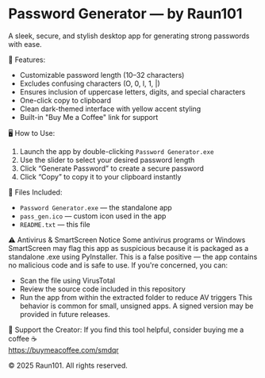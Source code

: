 Password Generator — by Raun101
======================================

A sleek, secure, and stylish desktop app for generating strong passwords with ease.

🔐 Features:
- Customizable password length (10–32 characters)
- Excludes confusing characters (O, 0, l, 1, |)
- Ensures inclusion of uppercase letters, digits, and special characters
- One-click copy to clipboard
- Clean dark-themed interface with yellow accent styling
- Built-in "Buy Me a Coffee" link for support

🖥️ How to Use:
1. Launch the app by double-clicking `Password Generator.exe`
2. Use the slider to select your desired password length
3. Click “Generate Password” to create a secure password
4. Click “Copy” to copy it to your clipboard instantly

📁 Files Included:
- `Password Generator.exe` — the standalone app
- `pass_gen.ico` — custom icon used in the app
- `README.txt` — this file

⚠️ Antivirus & SmartScreen Notice
Some antivirus programs or Windows SmartScreen may flag this app as suspicious because it is packaged as a standalone .exe using PyInstaller. This is a false positive — the app contains no malicious code and is safe to use.
If you're concerned, you can:
- Scan the file using VirusTotal
- Review the source code included in this repository
- Run the app from within the extracted folder to reduce AV triggers
This behavior is common for small, unsigned apps. A signed version may be provided in future releases.

📣 Support the Creator:
If you find this tool helpful, consider buying me a coffee ☕  
https://buymeacoffee.com/smdqr

© 2025 Raun101. All rights reserved.

